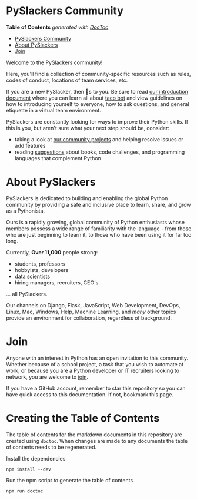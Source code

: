 # PySlackers Community

<!-- START doctoc generated TOC please keep comment here to allow auto update -->
<!-- DON'T EDIT THIS SECTION, INSTEAD RE-RUN doctoc TO UPDATE -->
**Table of Contents**  *generated with [DocToc](https://github.com/thlorenz/doctoc)*

- [PySlackers Community](#pyslackers-community)
- [About PySlackers](#about-pyslackers)
- [Join](#join)

<!-- END doctoc generated TOC please keep comment here to allow auto update -->
Welcome to the PySlackers community!

Here, you'll find a collection of community-specific resources such as rules,
codes of conduct, locations of team services, etc.

If you are a new PySlacker, then :taco:s to you. Be sure to read
[our introduction document](introduction.md) where you can learn all about
[taco bot](introduction.md#taco-bot-taco) and view guidelines on how to introducing
yourself to everyone, how to ask questions, and general etiquette in a virtual team
environment.

PySlackers are constantly looking for ways to improve their Python skills. If this is you,
but aren't sure what your next step should be, consider:
* taking a look at [our community projects](community_projects.md) and helping resolve issues
or add features
* reading [suggestions](whats_next.md) about books, code challenges, and programming
languages that complement Python

# About PySlackers
PySlackers is dedicated to building and enabling the global Python community by providing a
safe and inclusive place to learn, share, and grow as a Pythonista.

Ours is a rapidly growing, global community of Python enthusiasts whose
members possess a wide range of familiarity with the language - from those who
are just beginning to learn it, to those who have been using it for far too long.

Currently, **Over 11,000** people strong:
* students, professors
* hobbyists, developers
* data scientists
* hiring managers, recruiters, CEO's

... all PySlackers.

Our channels on Django, Flask, JavaScript, Web Development, DevOps, Linux, Mac,
Windows, Help, Machine Learning, and *many* other topics provide an environment
for collaboration, regardless of background.

# Join
Anyone with an interest in Python has an open invitation to this community.
Whether because of a school project, a task that you wish to automate at work,
or because you are a Python developer or IT recruiters looking to network, you
are welcome to [join](https://pyslackers.com/slack/).

If you have a GitHub account, remember to star this repository so you can
have quick access to this documentation. If not, bookmark this page.

# Creating the Table of Contents

The table of contents for the markdown documents in this repository are created
using `doctoc`. When changes are made to any documents the table of contents
needs to be regenerated.

Install the dependencies

`npm install --dev`

Run the npm script to generate the table of contents

`npm run doctoc`
